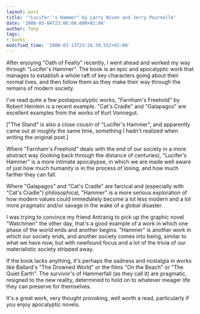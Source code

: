 ```yaml
---
layout: post
title: '"Lucifer''s Hammer" by Larry Niven and Jerry Pournelle'
date: '2008-03-04T23:06:00.000+01:00'
author: Tony
tags:
- books
modified_time: '2008-03-13T23:26:39.552+01:00'
---
```


After enjoying "Oath of Fealty" recently, I went ahead and worked my way through
"Lucifer's Hammer". The book is an epic and apocalyptic work that manages to
establish a whole raft of key characters going about their normal lives, and
then follow them as they make their way through the remains of modern society.

I've read quite a few postapocalyptic works, "Farnham's Freehold" by Robert
Heinlein is a recent example. "Cat's Cradle" and "Galapagos" are excellent
examples from the works of Kurt Vonnegut. 

["The Stand" is also a close cousin of "Lucifer's Hammer", and apparently came
out at roughly the same time, something I hadn't realized when writing the
original post.]

Where "Farnham's Freehold" deals with the end of our society in a more abstract
way (looking back through the distance of centuries), "Lucifer's Hammer" is a
more intimate apocalypse, in which we are made well aware of just how much
humanity is in the process of losing, and how much farther they can fall.

Where "Galapagos" and "Cat's Cradle" are farcical and (especially with "Cat's
Cradle") philosophical, "Hammer" is a more serious exploration of how modern
values could immediately become a lot less modern and a lot more pragmatic
and/or savage in the wake of a global disaster.

I was trying to convince my friend Antranig to pick up the graphic novel
"Watchmen" the other day, that's a good example of a work in which one phase of
the world ends and another begins. "Hammer" is another work in which our
society ends, and another society comes into being, similar to what we have now,
but with newfound focus and a lot of the trivia of our materialistic society
stripped away.

If the book lacks anything, it's perhaps the sadness and nostalgia in works like
Ballard's "The Drowned World" or the films "On the Beach" or "The Quiet Earth".
The survivor's of Hammerfall (as they call it) are pragmatic, resigned to the
new reality, determined to hold on to whatever meager life they can preserve for
themselves.

It's a great work, very thought provoking, well worth a read, particularly if
you enjoy apocalyptic novels.